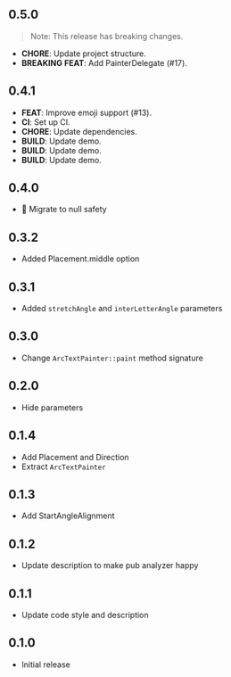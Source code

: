 ## 0.5.0

> Note: This release has breaking changes.

 - **CHORE**: Update project structure.
 - **BREAKING** **FEAT**: Add PainterDelegate (#17).

## 0.4.1

 - **FEAT**: Improve emoji support (#13).
 - **CI**: Set up CI.
 - **CHORE**: Update dependencies.
 - **BUILD**: Update demo.
 - **BUILD**: Update demo.
 - **BUILD**: Update demo.

## 0.4.0
* :cop: Migrate to null safety

## 0.3.2
* Added Placement.middle option

## 0.3.1
* Added `stretchAngle` and `interLetterAngle` parameters

## 0.3.0
* Change `ArcTextPainter::paint` method signature

## 0.2.0
* Hide parameters

## 0.1.4
* Add Placement and Direction
* Extract `ArcTextPainter`

## 0.1.3
* Add StartAngleAlignment

## 0.1.2
* Update description to make pub analyzer happy

## 0.1.1
* Update code style and description

## 0.1.0
* Initial release
